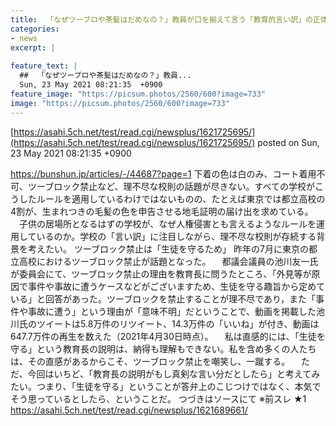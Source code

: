 ```yaml
---
title:  「なぜツーブロや茶髪はだめなの？」教員が口を揃えて言う「教育的言い訳」の正体…  ★2  
categories:
- news
excerpt: |
  
feature_text: |
  ##  「なぜツーブロや茶髪はだめなの？」教員...
  Sun, 23 May 2021 08:21:35  +0900
feature_image: "https://picsum.photos/2560/600?image=733"
image: "https://picsum.photos/2560/600?image=733"
---
```


[https://asahi.5ch.net/test/read.cgi/newsplus/1621725695/](https://asahi.5ch.net/test/read.cgi/newsplus/1621725695/)
posted on Sun, 23 May 2021 08:21:35  +0900

<!--more-->

https://bunshun.jp/articles/-/44687?page=1 下着の色は白のみ、コート着用不可、ツーブロック禁止など、理不尽な校則の話題が尽きない。すべての学校がこうしたルールを適用しているわけではないものの、たとえば東京では都立高校の4割が、生まれつきの毛髪の色を申告させる地毛証明の届け出を求めている。 　子供の居場所となるはずの学校が、なぜ人権侵害とも言えるようなルールを運用しているのか。学校の「言い訳」に注目しながら、理不尽な校則が存続する背景を考えたい。 ツーブロック禁止は「生徒を守るため」 昨年の7月に東京の都立高校におけるツーブロック禁止が話題となった。 　都議会議員の池川友一氏が委員会にて、ツーブロック禁止の理由を教育長に問うたところ、「外見等が原因で事件や事故に遭うケースなどがございますため、生徒を守る趣旨から定めている」と回答があった。ツーブロックを禁止することが理不尽であり，また「事件や事故に遭う」という理由が「意味不明」だということで、動画を掲載した池川氏のツイートは5.8万件のリツイート、14.3万件の「いいね」が付き、動画は647.7万件の再生を数えた（2021年4月30日時点）。 　私は直感的には、「生徒を守る」という教育長の説明は、納得も理解もできない。私を含め多くの人たちは、その直感があるからこそ、ツーブロック禁止を嘲笑し、一蹴する。 　ただ、今回はいちど、「教育長の説明がもし真剣な言い分だとしたら」と考えてみたい。つまり、「生徒を守る」ということが答弁上のこじつけではなく、本気でそう思っているとしたら、ということだ。 つづきはソースにて ※前スレ ★1 https://asahi.5ch.net/test/read.cgi/newsplus/1621689661/
